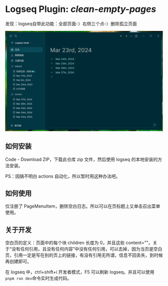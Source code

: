 # Logseq Plugin: _clean-empty-pages_


发现：logseq自带此功能：全部页面-〉右侧三个点-〉删除孤立页面


![](instruction.gif)

## 如何安装

Code - Download ZIP，下载此仓库 zip 文件，然后使用 logseq 的本地安装的方法安装。

PS：因搞不明白 actions 自动化，所以暂时用这种办法吧。

## 如何使用

仅注册了 PageMenuItem，删除空白日志。所以可以在页标题上又单击召出菜单使用。

## 关于开发

空白页的定义：页面中的每个块 children 长度为 0，并且这些 content=""。关于“没有任何引用，且没有任何内容”中没有任何引用，可以去掉，因为当页是空白页，引用一定是写在别的页上的链接，有没有引用无所谓，信息不回丢失，到时候再创建即可。

在 logseq 中，ctrl+shift+i 开发者模式，F5 可以刷新 logseq。并且可以使用`pnpm run dev`命令实时生成代码。
